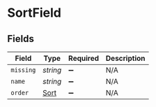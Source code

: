 # SortField


## Fields

| Field                               | Type                                | Required                            | Description                         |
| ----------------------------------- | ----------------------------------- | ----------------------------------- | ----------------------------------- |
| `missing`                           | *string*                            | :heavy_minus_sign:                  | N/A                                 |
| `name`                              | *string*                            | :heavy_minus_sign:                  | N/A                                 |
| `order`                             | [Sort](../../models/shared/sort.md) | :heavy_minus_sign:                  | N/A                                 |